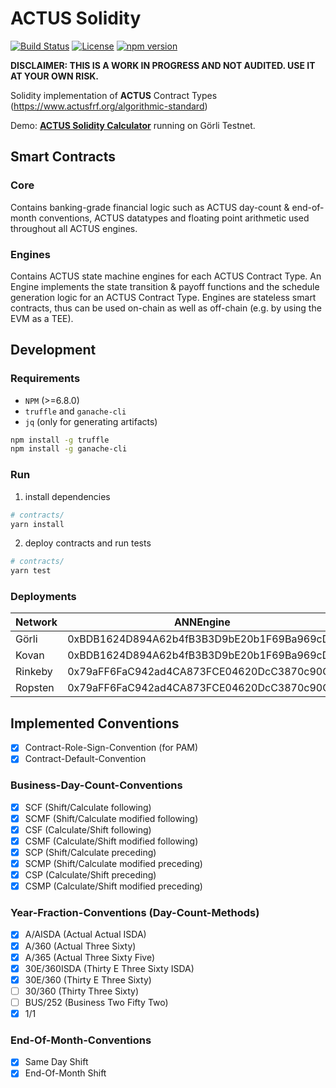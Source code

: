 # **ACTUS** Solidity

[![Build Status](https://travis-ci.org/atpar/actus-solidity.svg?branch=master)](https://travis-ci.org/atpar/actus-solidity)
[![License](https://img.shields.io/badge/License-Apache%202.0-blue.svg)](https://opensource.org/licenses/Apache-2.0)
[![npm version](http://img.shields.io/npm/v/actus-solidity.svg?style=flat)](https://npmjs.org/package/actus-solidity "View this project on npm")

**DISCLAIMER: THIS IS A WORK IN PROGRESS AND NOT AUDITED. USE IT AT YOUR OWN RISK.**

Solidity implementation of **ACTUS** Contract Types (https://www.actusfrf.org/algorithmic-standard)

Demo: [**ACTUS Solidity Calculator**](https://www.atpar.io/actus-solidity-tool/dist/index.html) running on Görli Testnet.

## Smart Contracts

### Core
Contains banking-grade financial logic such as ACTUS day-count & end-of-month conventions, ACTUS datatypes and floating point arithmetic used throughout all ACTUS engines. 

### Engines
Contains ACTUS state machine engines for each ACTUS Contract Type. An Engine implements the state transition & payoff functions and the schedule generation logic for an ACTUS Contract Type. Engines are stateless smart contracts, thus can be used on-chain as well as off-chain (e.g. by using the EVM as a TEE).

## Development

### Requirements
- `NPM` (>=6.8.0)
- `truffle` and `ganache-cli`
- `jq` (only for generating artifacts)
```sh
npm install -g truffle
npm install -g ganache-cli
```

### Run
1. install dependencies
```sh
# contracts/
yarn install
```

2. deploy contracts and run tests
```sh
# contracts/
yarn test
```

### Deployments
| Network  | ANNEngine                                  | PAMEngine                                  | SignedMath                                 |
|----------|--------------------------------------------|--------------------------------------------|--------------------------------------------|
| Görli    | 0xBDB1624D894A62b4fB3B3D9bE20b1F69Ba969cD4 | 0x27bd9D7c156AF2BC60e0B2b458D716e080066697 | 0xA439Cb9be1e31358FeD7cFEc57eE6B874a7a3289 |
| Kovan    | 0xBDB1624D894A62b4fB3B3D9bE20b1F69Ba969cD4 | 0x27bd9D7c156AF2BC60e0B2b458D716e080066697 | 0xA439Cb9be1e31358FeD7cFEc57eE6B874a7a3289 |
| Rinkeby  | 0x79aFF6FaC942ad4CA873FCE04620DcC3870c90CC | 0x28dD300d7518F630fF7724e6292AC3f5F317Bb84 | 0x8aA89C3D119f2f3BE4709cDEE50c0acaab6F5ffB |
| Ropsten  | 0x79aFF6FaC942ad4CA873FCE04620DcC3870c90CC | 0x28dD300d7518F630fF7724e6292AC3f5F317Bb84 | 0x8aA89C3D119f2f3BE4709cDEE50c0acaab6F5ffB |

## Implemented Conventions
- [x] Contract-Role-Sign-Convention (for PAM)
- [x] Contract-Default-Convention

### Business-Day-Count-Conventions
- [x] SCF (Shift/Calculate following)
- [x] SCMF (Shift/Calculate modified following)
- [x] CSF (Calculate/Shift following)
- [x] CSMF (Calculate/Shift modified following)
- [x] SCP (Shift/Calculate preceding)
- [x] SCMP (Shift/Calculate modified preceding)
- [x] CSP (Calculate/Shift preceding)
- [x] CSMP (Calculate/Shift modified preceding)

### Year-Fraction-Conventions (Day-Count-Methods)
- [x] A/AISDA (Actual Actual ISDA)
- [x] A/360 (Actual Three Sixty)
- [x] A/365 (Actual Three Sixty Five)
- [x] 30E/360ISDA (Thirty E Three Sixty ISDA)
- [x] 30E/360 (Thirty E Three Sixty)
- [ ] 30/360 (Thirty Three Sixty)
- [ ] BUS/252 (Business Two Fifty Two)
- [x] 1/1

### End-Of-Month-Conventions
- [x] Same Day Shift
- [x] End-Of-Month Shift
